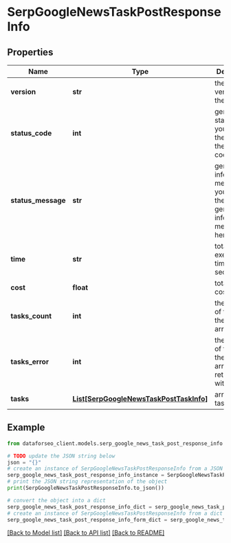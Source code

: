 # SerpGoogleNewsTaskPostResponseInfo


## Properties

Name | Type | Description | Notes
------------ | ------------- | ------------- | -------------
**version** | **str** | the current version of the API | [optional] 
**status_code** | **int** | general status code you can find the full list of the response codes here | [optional] 
**status_message** | **str** | general informational message you can find the full list of general informational messages here | [optional] 
**time** | **str** | total execution time, seconds | [optional] 
**cost** | **float** | total tasks cost, USD | [optional] 
**tasks_count** | **int** | the number of tasks in the tasks array | [optional] 
**tasks_error** | **int** | the number of tasks in the tasks array returned with an error | [optional] 
**tasks** | [**List[SerpGoogleNewsTaskPostTaskInfo]**](SerpGoogleNewsTaskPostTaskInfo.md) | array of tasks | [optional] 

## Example

```python
from dataforseo_client.models.serp_google_news_task_post_response_info import SerpGoogleNewsTaskPostResponseInfo

# TODO update the JSON string below
json = "{}"
# create an instance of SerpGoogleNewsTaskPostResponseInfo from a JSON string
serp_google_news_task_post_response_info_instance = SerpGoogleNewsTaskPostResponseInfo.from_json(json)
# print the JSON string representation of the object
print(SerpGoogleNewsTaskPostResponseInfo.to_json())

# convert the object into a dict
serp_google_news_task_post_response_info_dict = serp_google_news_task_post_response_info_instance.to_dict()
# create an instance of SerpGoogleNewsTaskPostResponseInfo from a dict
serp_google_news_task_post_response_info_form_dict = serp_google_news_task_post_response_info.from_dict(serp_google_news_task_post_response_info_dict)
```
[[Back to Model list]](../README.md#documentation-for-models) [[Back to API list]](../README.md#documentation-for-api-endpoints) [[Back to README]](../README.md)


